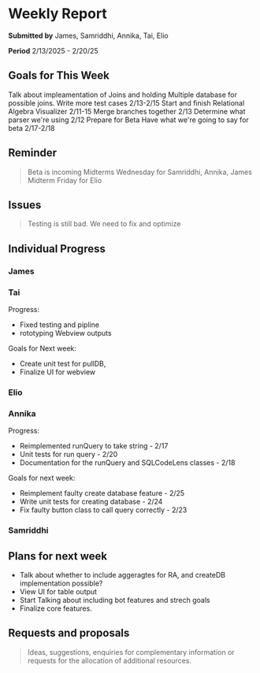Weekly Report
=============

**Submitted by** James, Samriddhi, Annika, Tai, Elio

**Period** 2/13/2025 - 2/20/25

Goals for This Week
-------
Talk about impleamentation of Joins and holding Multiple database for possible joins.
Write more test cases 2/13-2/15
Start and finish Relational Algebra Visualizer 2/11-15
Merge branches together 2/13
Determine what parser we're using 2/12
Prepare for Beta
Have what we're going to say for beta 2/17-2/18

Reminder
--------

> Beta is incoming
> Midterms Wednesday for Samriddhi, Annika, James
> Midterm Friday for Elio

Issues
------
> Testing is still bad. We need to fix and optimize

Individual Progress
----------
### James

### Tai
Progress:
- Fixed testing and pipline
- rototyping Webview outputs
  
Goals for Next week:
- Create unit test for pullDB, 
- Finalize UI for webview
  
### Elio

### Annika
Progress:

- Reimplemented runQuery to take string - 2/17
- Unit tests for run query - 2/20
- Documentation for the runQuery and SQLCodeLens classes - 2/18

Goals for next week:

- Reimplement faulty create database feature - 2/25
- Write unit tests for creating database - 2/24
- Fix faulty button class to call query correctly - 2/23

### Samriddhi


Plans for next week
-------------------
- Talk about whether to include aggeragtes for RA, and createDB implementation possible?
- View UI for table output
- Start Talking about including bot features and strech goals
- Finalize core features.

Requests and proposals
----------------------
> Ideas, suggestions, enquiries for complementary information or requests for the allocation of additional resources.
